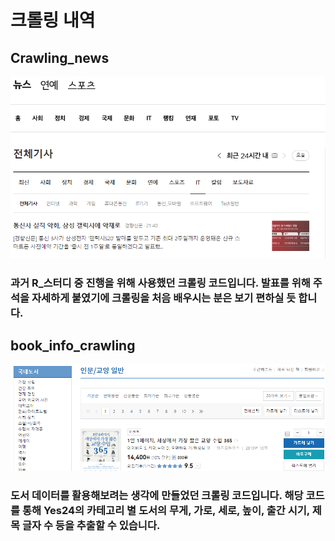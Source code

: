 # 크롤링 내역

## Crawling_news

![](/image/image2.png)

### 과거 R_스터디 중 진행을 위해 사용했던 크롤링 코드입니다. 발표를 위해 주석을 자세하게 붙였기에 크롤링을 처음 배우시는 분은 보기 편하실 듯 합니다.


## book_info_crawling

![](/image/image1.png)

### 도서 데이터를 활용해보려는 생각에 만들었던 크롤링 코드입니다. 해당 코드를 통해 Yes24의 카테고리 별 도서의 무게, 가로, 세로, 높이, 출간 시기, 제목 글자 수 등을 추출할 수 있습니다.
